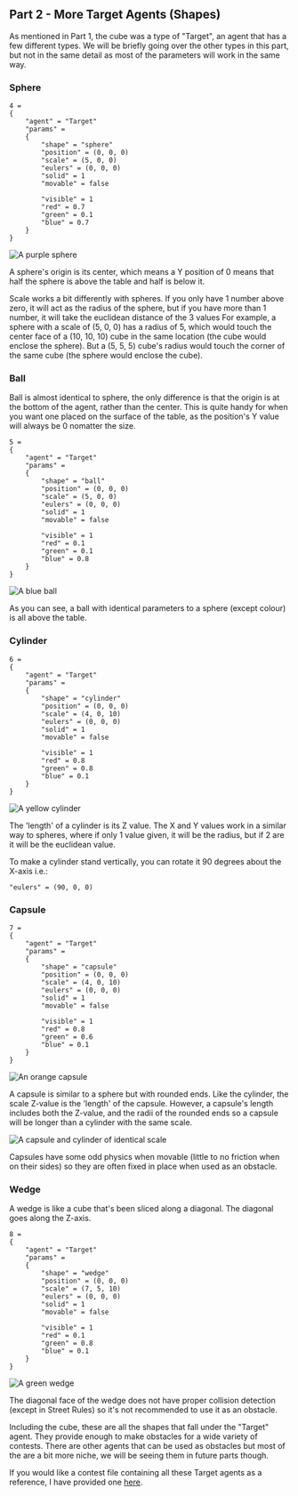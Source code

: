 ## Part 2 - More Target Agents (Shapes)

As mentioned in Part 1, the cube was a type of "Target", an agent that has a few different types. We will be briefly going over the other types in this part, but not in the same detail as most of the parameters will work in the same way.

### Sphere

	4 = 
	{
	    "agent" = "Target"
	    "params" = 
	    {
	    	"shape" = "sphere"
	    	"position" = (0, 0, 0)
	    	"scale" = (5, 0, 0)
	    	"eulers" = (0, 0, 0)
	    	"solid" = 1
	    	"movable" = false
	  	
	    	"visible" = 1
	    	"red" = 0.7
	    	"green" = 0.1
	    	"blue" = 0.7
	    }
	}

![A purple sphere](images/part2_sphere.png "A purple sphere")

A sphere's origin is its center, which means a Y position of 0 means that half the sphere is above the table and half is below it.

Scale works a bit differently with spheres. If you only have 1 number above zero, it will act as the radius of the sphere, but if you have more than 1 number, it will take the euclidean distance of the 3 values For example, a sphere with a scale of (5, 0, 0) has a radius of 5, which would touch the center face of a (10, 10, 10) cube in the same location (the cube would enclose the sphere). But a (5, 5, 5) cube's radius would touch the corner of the same cube (the sphere would enclose the cube).

### Ball

Ball is almost identical to sphere, the only difference is that the origin is at the bottom of the agent, rather than the center. This is quite handy for when you want one placed on the surface of the table, as the position's Y value will always be 0 nomatter the size.

	5 = 
	{
	    "agent" = "Target"
	    "params" = 
        {
	    	"shape" = "ball"
	    	"position" = (0, 0, 0)
	    	"scale" = (5, 0, 0)
	    	"eulers" = (0, 0, 0)
	    	"solid" = 1
	    	"movable" = false
	    	
	    	"visible" = 1
	    	"red" = 0.1
	    	"green" = 0.1
	    	"blue" = 0.8
	    }
	}

![A blue ball](images/part2_ball.png "A blue ball")

As you can see, a ball with identical parameters to a sphere (except colour) is all above the table.

### Cylinder

	6 = 
	{
	    "agent" = "Target"
	    "params" = 
	    {
	    	"shape" = "cylinder"
	    	"position" = (0, 0, 0)
	    	"scale" = (4, 0, 10)
	    	"eulers" = (0, 0, 0)
	    	"solid" = 1
	    	"movable" = false
	    	
	    	"visible" = 1
	    	"red" = 0.8
	    	"green" = 0.8
	    	"blue" = 0.1
	    }
	}

![A yellow cylinder](images/part2_cylinder.png "A yellow cylinder")

The 'length' of a cylinder is its Z value. The X and Y values work in a similar way to spheres, where if only 1 value given, it will be the radius, but if 2 are it will be the euclidean value.

To make a cylinder stand vertically, you can rotate it 90 degrees about the X-axis i.e.:

	"eulers" = (90, 0, 0)

### Capsule

	7 = 
	{
	    "agent" = "Target"
	    "params" = 
	    {
	    	"shape" = "capsule"
	    	"position" = (0, 0, 0)
	    	"scale" = (4, 0, 10)
	    	"eulers" = (0, 0, 0)
	    	"solid" = 1
	    	"movable" = false
	    	
	    	"visible" = 1
	    	"red" = 0.8
	    	"green" = 0.6
	    	"blue" = 0.1
	    }
	}

![An orange capsule](images/part2_capsule.png "An orange capsule")

A capsule is similar to a sphere but with rounded ends. Like the cylinder, the scale Z-value is the 'length' of the capsule. However, a capsule's length includes both the Z-value, and the radii of the rounded ends so a capsule will be longer than a cylinder with the same scale.

![A capsule and cylinder of identical scale](images/part2_capsule2.png "A capsule and cylinder of identical scale")

Capsules have some odd physics when movable (little to no friction when on their sides) so they are often fixed in place when used as an obstacle.

### Wedge

A wedge is like a cube that's been sliced along a diagonal. The diagonal goes along the Z-axis.

	8 = 
	{
	    "agent" = "Target"
	    "params" = 
	    {
	    	"shape" = "wedge"
	    	"position" = (0, 0, 0)
	    	"scale" = (7, 5, 10)
	    	"eulers" = (0, 0, 0)
	    	"solid" = 1
	    	"movable" = false
	    	
	    	"visible" = 1
	    	"red" = 0.1
	    	"green" = 0.8
	    	"blue" = 0.1
    	}
	}

![A green wedge](images/part2_wedge.png "A green wedge")

The diagonal face of the wedge does not have proper collision detection (except in Street Rules) so it's not recommended to use it as an obstacle.

Including the cube, these are all the shapes that fall under the "Target" agent. They provide enough to make obstacles for a wide variety of contests. There are other agents that can be used as obstacles but most of the are a bit more niche, we will be seeing them in future parts though.

If you would like a contest file containing all these Target agents as a reference, I have provided one [here](<resources/Part 2/Contests/TUTORIAL_TARGETS.contest>).
